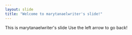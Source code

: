 ```yaml
---
layout: slide
title: "Welcome to marytanaelwriter's slide!"
---
```

This is marytanaelwriter's slide
Use the left arrow to go back!
